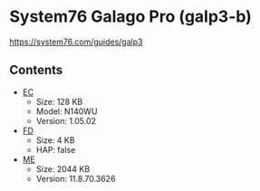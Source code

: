 # System76 Galago Pro (galp3-b)

https://system76.com/guides/galp3

## Contents

- [EC](./ec.rom)
  - Size: 128 KB
  - Model: N140WU
  - Version: 1.05.02
- [FD](./fd.rom)
  - Size: 4 KB
  - HAP: false
- [ME](./me.rom)
  - Size: 2044 KB
  - Version: 11.8.70.3626
